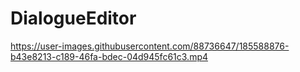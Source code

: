 # DialogueEditor

https://user-images.githubusercontent.com/88736647/185588876-b43e8213-c189-46fa-bdec-04d945fc61c3.mp4

